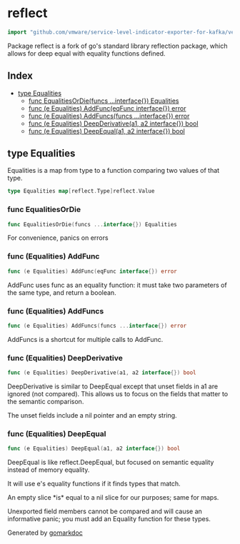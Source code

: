 <!-- Code generated by gomarkdoc. DO NOT EDIT -->

# reflect

```go
import "github.com/vmware/service-level-indicator-exporter-for-kafka/vendor/k8s.io/apimachinery/third_party/forked/golang/reflect"
```

Package reflect is a fork of go's standard library reflection package, which allows for deep equal with equality functions defined.

## Index

- [type Equalities](<#type-equalities>)
  - [func EqualitiesOrDie(funcs ...interface{}) Equalities](<#func-equalitiesordie>)
  - [func (e Equalities) AddFunc(eqFunc interface{}) error](<#func-equalities-addfunc>)
  - [func (e Equalities) AddFuncs(funcs ...interface{}) error](<#func-equalities-addfuncs>)
  - [func (e Equalities) DeepDerivative(a1, a2 interface{}) bool](<#func-equalities-deepderivative>)
  - [func (e Equalities) DeepEqual(a1, a2 interface{}) bool](<#func-equalities-deepequal>)


## type Equalities

Equalities is a map from type to a function comparing two values of that type.

```go
type Equalities map[reflect.Type]reflect.Value
```

### func EqualitiesOrDie

```go
func EqualitiesOrDie(funcs ...interface{}) Equalities
```

For convenience, panics on errors

### func \(Equalities\) AddFunc

```go
func (e Equalities) AddFunc(eqFunc interface{}) error
```

AddFunc uses func as an equality function: it must take two parameters of the same type, and return a boolean.

### func \(Equalities\) AddFuncs

```go
func (e Equalities) AddFuncs(funcs ...interface{}) error
```

AddFuncs is a shortcut for multiple calls to AddFunc.

### func \(Equalities\) DeepDerivative

```go
func (e Equalities) DeepDerivative(a1, a2 interface{}) bool
```

DeepDerivative is similar to DeepEqual except that unset fields in a1 are ignored \(not compared\). This allows us to focus on the fields that matter to the semantic comparison.

The unset fields include a nil pointer and an empty string.

### func \(Equalities\) DeepEqual

```go
func (e Equalities) DeepEqual(a1, a2 interface{}) bool
```

DeepEqual is like reflect.DeepEqual, but focused on semantic equality instead of memory equality.

It will use e's equality functions if it finds types that match.

An empty slice \*is\* equal to a nil slice for our purposes; same for maps.

Unexported field members cannot be compared and will cause an informative panic; you must add an Equality function for these types.



Generated by [gomarkdoc](<https://github.com/princjef/gomarkdoc>)
